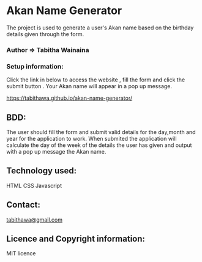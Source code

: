# Akan Name Generator

The project is used to generate a user's Akan name based on the birthday details given through the form.

### Author => Tabitha Wainaina

### Setup information:

Click the link in below to access the website , fill the form and click the submit button . Your Akan name will appear in a pop up message.

https://tabithawa.github.io/akan-name-generator/

## BDD:

The user should fill the form and submit valid details for the day,month and year for the application to work.
When submited the application will calculate the day of the week of the details the user has given and output with a pop up message the Akan name.

## Technology used:

HTML
CSS
Javascript

## Contact:

tabithawa@gmail.com

## Licence and Copyright information:

MIT licence

